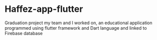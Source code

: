 # Haffez-app-flutter
Graduation project my team and I worked on, an educational application programmed using flutter framework and Dart language and linked to Firebase database
